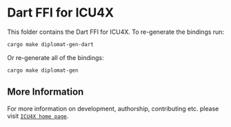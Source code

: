 # Dart FFI for ICU4X

This folder contains the Dart FFI for ICU4X. To re-generate the bindings run:

```sh
cargo make diplomat-gen-dart
```

Or re-generate all of the bindings:

```sh
cargo make diplomat-gen
```

## More Information

For more information on development, authorship, contributing etc. please visit [`ICU4X home page`](https://github.com/unicode-org/icu4x).
